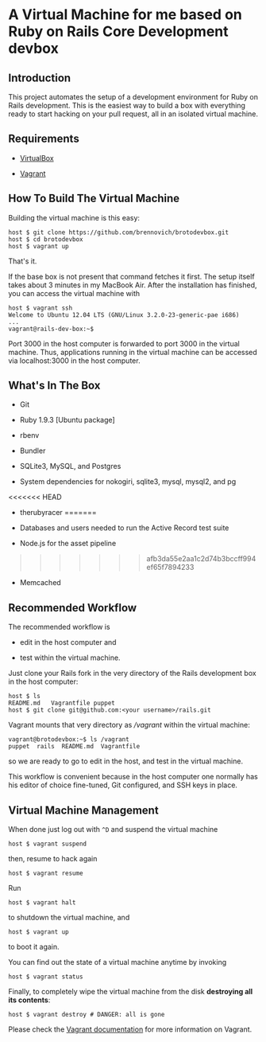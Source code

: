 # A Virtual Machine for me based on Ruby on Rails Core Development devbox

## Introduction

This project automates the setup of a development environment for Ruby on Rails development. This is the easiest way to build a box with everything ready to start hacking on your pull request, all in an isolated virtual machine.

## Requirements

* [VirtualBox](https://www.virtualbox.org)

* [Vagrant](http://vagrantup.com)

## How To Build The Virtual Machine

Building the virtual machine is this easy:

    host $ git clone https://github.com/brennovich/brotodevbox.git
    host $ cd brotodevbox
    host $ vagrant up

That's it.

If the base box is not present that command fetches it first. The setup itself takes about 3 minutes in my MacBook Air. After the installation has finished, you can access the virtual machine with

    host $ vagrant ssh
    Welcome to Ubuntu 12.04 LTS (GNU/Linux 3.2.0-23-generic-pae i686)
    ...
    vagrant@rails-dev-box:~$

Port 3000 in the host computer is forwarded to port 3000 in the virtual machine. Thus, applications running in the virtual machine can be accessed via localhost:3000 in the host computer.

## What's In The Box

* Git

* Ruby 1.9.3 [Ubuntu package]

* rbenv

* Bundler

* SQLite3, MySQL, and Postgres

* System dependencies for nokogiri, sqlite3, mysql, mysql2, and pg

<<<<<<< HEAD
* therubyracer
=======
* Databases and users needed to run the Active Record test suite

* Node.js for the asset pipeline
>>>>>>> afb3da55e2aa1c2d74b3bccff994ef65f7894233

* Memcached

## Recommended Workflow

The recommended workflow is

* edit in the host computer and

* test within the virtual machine.

Just clone your Rails fork in the very directory of the Rails development box in the host computer:

    host $ ls
    README.md   Vagrantfile puppet
    host $ git clone git@github.com:<your username>/rails.git

Vagrant mounts that very directory as _/vagrant_ within the virtual machine:

    vagrant@brotodevbox:~$ ls /vagrant
    puppet  rails  README.md  Vagrantfile

so we are ready to go to edit in the host, and test in the virtual machine.

This workflow is convenient because in the host computer one normally has his editor of choice fine-tuned, Git configured, and SSH keys in place.

## Virtual Machine Management

When done just log out with `^D` and suspend the virtual machine

    host $ vagrant suspend

then, resume to hack again

    host $ vagrant resume

Run

    host $ vagrant halt

to shutdown the virtual machine, and

    host $ vagrant up

to boot it again.

You can find out the state of a virtual machine anytime by invoking

    host $ vagrant status

Finally, to completely wipe the virtual machine from the disk **destroying all its contents**:

    host $ vagrant destroy # DANGER: all is gone

Please check the [Vagrant documentation](http://vagrantup.com/v1/docs/index.html) for more information on Vagrant.
